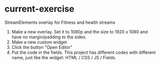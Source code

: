 # current-exercise
StreamElements overlay for Fitness and health streams

1. Make a new overlay. Set it to 1080p and the size to 1920 x 1080 and have no margin/padding to the sides.
2. Make a new custom widget
3. Click the button "Open Editor"
4. Put the code in the fields. This project has different codes with different name, just like the widget: HTML / CSS / JS / Fields.
